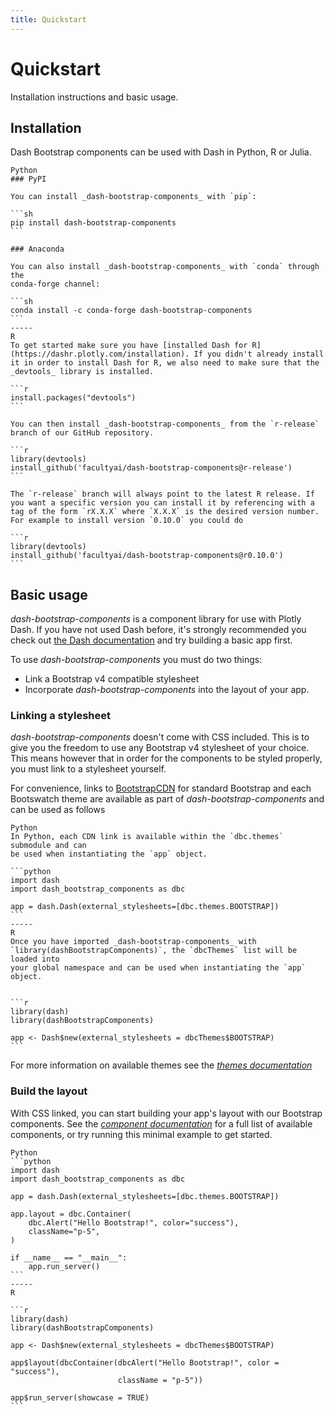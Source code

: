 ```yaml
---
title: Quickstart
---
```


# Quickstart

<p class="lead">Installation instructions and basic usage.</p>

## Installation

Dash Bootstrap components can be used with Dash in Python, R or Julia.

~~~bootstrap-tabs
Python
### PyPI

You can install _dash-bootstrap-components_ with `pip`:

```sh
pip install dash-bootstrap-components
```

### Anaconda

You can also install _dash-bootstrap-components_ with `conda` through the
conda-forge channel:

```sh
conda install -c conda-forge dash-bootstrap-components
```
-----
R
To get started make sure you have [installed Dash for R](https://dashr.plotly.com/installation). If you didn't already install it in order to install Dash for R, we also need to make sure that the _devtools_ library is installed.

```r
install.packages("devtools")
```

You can then install _dash-bootstrap-components_ from the `r-release` branch of our GitHub repository.

```r
library(devtools)
install_github('facultyai/dash-bootstrap-components@r-release')
```

The `r-release` branch will always point to the latest R release. If you want a specific version you can install it by referencing with a tag of the form `rX.X.X` where `X.X.X` is the desired version number. For example to install version `0.10.0` you could do

```r
library(devtools)
install_github('facultyai/dash-bootstrap-components@r0.10.0')
```
~~~

## Basic usage

_dash-bootstrap-components_ is a component library for use with Plotly Dash. If you have not used Dash before, it's strongly recommended you check out [the Dash documentation][dash-docs] and try building a basic app first.

To use _dash-bootstrap-components_ you must do two things:

- Link a Bootstrap v4 compatible stylesheet
- Incorporate _dash-bootstrap-components_ into the layout of your app.

### Linking a stylesheet

_dash-bootstrap-components_ doesn't come with CSS included. This is to give you the freedom to use any Bootstrap v4 stylesheet of your choice. This means however that in order for the components to be styled properly, you must link to a stylesheet yourself.

For convenience, links to [BootstrapCDN][bootstrapcdn] for standard Bootstrap and each Bootswatch theme are available as part of _dash-bootstrap-components_ and can be used as follows

~~~bootstrap-tabs
Python
In Python, each CDN link is available within the `dbc.themes` submodule and can
be used when instantiating the `app` object.

```python
import dash
import dash_bootstrap_components as dbc

app = dash.Dash(external_stylesheets=[dbc.themes.BOOTSTRAP])
```
-----
R
Once you have imported _dash-bootstrap-components_ with
`library(dashBootstrapComponents)`, the `dbcThemes` list will be loaded into
your global namespace and can be used when instantiating the `app` object.


```r
library(dash)
library(dashBootstrapComponents)

app <- Dash$new(external_stylesheets = dbcThemes$BOOTSTRAP)
```
~~~

For more information on available themes see the [_themes documentation_][docs-themes]

### Build the layout

With CSS linked, you can start building your app's layout with our Bootstrap components. See the [_component documentation_][docs-components] for a full list of available components, or try running this minimal example to get started.

~~~bootstrap-tabs
Python
```python
import dash
import dash_bootstrap_components as dbc

app = dash.Dash(external_stylesheets=[dbc.themes.BOOTSTRAP])

app.layout = dbc.Container(
    dbc.Alert("Hello Bootstrap!", color="success"),
    className="p-5",
)

if __name__ == "__main__":
    app.run_server()
```
-----
R

```r
library(dash)
library(dashBootstrapComponents)

app <- Dash$new(external_stylesheets = dbcThemes$BOOTSTRAP)

app$layout(dbcContainer(dbcAlert("Hello Bootstrap!", color = "success"),
                        className = "p-5"))

app$run_server(showcase = TRUE)
```

~~~

[dash-docs]: https://dash.plotly.com
[dash-docs-external]: https://dash.plotly.com/external-resources
[docs-themes]: /docs/themes
[docs-components]: /docs/components
[bootstrapcdn]: https://www.bootstrapcdn.com/
